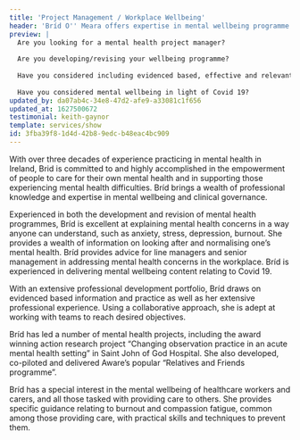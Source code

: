 ```yaml
---
title: 'Project Management / Workplace Wellbeing'
header: 'Bríd O'' Meara offers expertise in mental wellbeing programme development and project management'
preview: |
  Are you looking for a mental health project manager?
  
  Are you developing/revising your wellbeing programme?
  
  Have you considered including evidenced based, effective and relevant material on mental health and wellbeing?
  
  Have you considered mental wellbeing in light of Covid 19?
updated_by: da07ab4c-34e8-47d2-afe9-a33081c1f656
updated_at: 1627500672
testimonial: keith-gaynor
template: services/show
id: 3fba39f8-1d4d-42b8-9edc-b48eac4bc909
---
```

With over three decades of experience practicing in mental health in Ireland, Brid is committed to and highly accomplished in the empowerment of people to care for their own mental health and in supporting those experiencing mental health difficulties. Bríd brings a wealth of professional knowledge and expertise in mental wellbeing and clinical governance.

Experienced in both the development and revision of mental health programmes, Bríd is excellent at explaining mental health concerns in a way anyone can understand, such as anxiety, stress, depression, burnout. She provides a wealth of information on looking after and normalising one’s mental health. Bríd provides advice for line managers and senior management in addressing mental health concerns in the workplace. Bríd is experienced in delivering mental wellbeing content relating to Covid 19.

With an extensive professional development portfolio, Bríd draws on evidenced based information and practice as well as her extensive professional experience. Using a collaborative approach, she is adept at working with teams to reach desired objectives. 

Bríd has led a number of mental health projects, including the award winning action research project “Changing observation practice in an acute mental health setting” in Saint John of God Hospital. She also developed, co-piloted and delivered Aware’s popular “Relatives and Friends programme”.

Bríd has a special interest in the mental wellbeing of healthcare workers and carers, and all those tasked with providing care to others. She provides specific guidance relating to burnout and compassion fatigue, common among those providing care, with practical skills and techniques to prevent them.